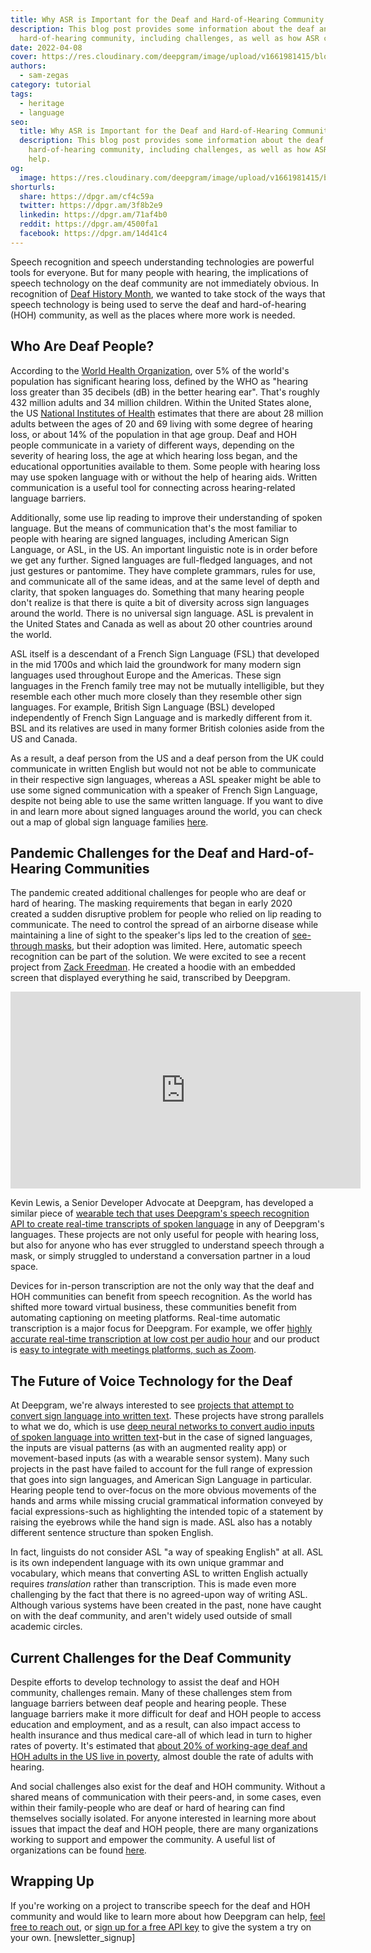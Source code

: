 ```yaml
---
title: Why ASR is Important for the Deaf and Hard-of-Hearing Community
description: This blog post provides some information about the deaf and
  hard-of-hearing community, including challenges, as well as how ASR can help.
date: 2022-04-08
cover: https://res.cloudinary.com/deepgram/image/upload/v1661981415/blog/asr-important-deaf-hoh-community/why-asr-important-deaf-hoh-community-thumb-554x220.png
authors:
  - sam-zegas
category: tutorial
tags:
  - heritage
  - language
seo:
  title: Why ASR is Important for the Deaf and Hard-of-Hearing Community
  description: This blog post provides some information about the deaf and
    hard-of-hearing community, including challenges, as well as how ASR can
    help.
og:
  image: https://res.cloudinary.com/deepgram/image/upload/v1661981415/blog/asr-important-deaf-hoh-community/why-asr-important-deaf-hoh-community-thumb-554x220.png
shorturls:
  share: https://dpgr.am/cf4c59a
  twitter: https://dpgr.am/3f8b2e9
  linkedin: https://dpgr.am/71af4b0
  reddit: https://dpgr.am/4500fa1
  facebook: https://dpgr.am/14d41c4
---
```

Speech recognition and speech understanding technologies are powerful tools for everyone. But for many people with hearing, the implications of speech technology on the deaf community are not immediately obvious. In recognition of [Deaf History Month](https://www.nad.org/2022/01/31/national-deaf-history-month-dates/), we wanted to take stock of the ways that speech technology is being used to serve the deaf and hard-of-hearing (HOH) community, as well as the places where more work is needed.

## Who Are Deaf People?

According to the [World Health Organization](https://www.who.int/news-room/fact-sheets/detail/deafness-and-hearing-loss), over 5% of the world's population has significant hearing loss, defined by the WHO as "hearing loss greater than 35 decibels (dB) in the better hearing ear". That's roughly 432 million adults and 34 million children. Within the United States alone, the US [National Institutes of Health](https://www.nidcd.nih.gov/health/statistics/quick-statistics-hearing) estimates that there are about 28 million adults between the ages of 20 and 69 living with some degree of hearing loss, or about 14% of the population in that age group. Deaf and HOH people communicate in a variety of different ways, depending on the severity of hearing loss, the age at which hearing loss began, and the educational opportunities available to them. Some people with hearing loss may use spoken language with or without the help of hearing aids. Written communication is a useful tool for connecting across hearing-related language barriers.

Additionally, some use lip reading to improve their understanding of spoken language. But the means of communication that's the most familiar to people with hearing are signed languages, including American Sign Language, or ASL, in the US. An important linguistic note is in order before we get any further. Signed languages are full-fledged languages, and not just gestures or pantomime. They have complete grammars, rules for use, and communicate all of the same ideas, and at the same level of depth and clarity, that spoken languages do. Something that many hearing people don't realize is that there is quite a bit of diversity across sign languages around the world. There is no universal sign language. ASL is prevalent in the United States and Canada as well as about 20 other countries around the world.

ASL itself is a descendant of a French Sign Language (FSL) that developed in the mid 1700s and which laid the groundwork for many modern sign languages used throughout Europe and the Americas. These sign languages in the French family tree may not be mutually intelligible, but they resemble each other much more closely than they resemble other sign languages. For example, British Sign Language (BSL) developed independently of French Sign Language and is markedly different from it. BSL and its relatives are used in many former British colonies aside from the US and Canada.

As a result, a deaf person from the US and a deaf person from the UK could communicate in written English but would not not be able to communicate in their respective sign languages, whereas a ASL speaker might be able to use some signed communication with a speaker of French Sign Language, despite not being able to use the same written language. If you want to dive in and learn more about signed languages around the world, you can check out a map of global sign language families [here](https://en.wikipedia.org/wiki/Sign_language#/media/File:Sign_language_families.svg).

## Pandemic Challenges for the Deaf and Hard-of-Hearing Communities

The pandemic created additional challenges for people who are deaf or hard of hearing. The masking requirements that began in early 2020 created a sudden disruptive problem for people who relied on lip reading to communicate. The need to control the spread of an airborne disease while maintaining a line of sight to the speaker's lips led to the creation of [see-through masks](https://www.hearinglikeme.com/what-to-know-about-clear-medical-masks-for-lip-reading/), but their adoption was limited. Here, automatic speech recognition can be part of the solution. We were excited to see a recent project from [Zack Freedman](https://www.youtube.com/c/ZackFreedman). He created a hoodie with an embedded screen that displayed everything he said, transcribed by Deepgram.

<iframe title="YouTube video player" src="https://www.youtube.com/embed/mTK8dIBJIqg" width="560" height="315" frameborder="0" allowfullscreen="allowfullscreen"></iframe>

Kevin Lewis, a Senior Developer Advocate at Deepgram, has developed a similar piece of [wearable tech that uses Deepgram's speech recognition API to create real-time transcripts of spoken language](https://twitter.com/_phzn/status/1478504867584958464?ref_src=twsrc%5Etfw%7Ctwcamp%5Etweetembed%7Ctwterm%5E1478821408486699009%7Ctwgr%5E%7Ctwcon%5Es2_&ref_url=https%3A%2F%2Fwww.tomshardware.com%2Fnews%2Fraspberry-pi-speech-to-text-ai-badge) in any of Deepgram's languages. These projects are not only useful for people with hearing loss, but also for anyone who has ever struggled to understand speech through a mask, or simply struggled to understand a conversation partner in a loud space.

Devices for in-person transcription are not the only way that the deaf and HOH communities can benefit from speech recognition. As the world has shifted more toward virtual business, these communities benefit from automating captioning on meeting platforms. Real-time automatic transcription is a major focus for Deepgram. For example, we offer [highly accurate real-time transcription at low cost per audio hour](https://developers.deepgram.com/use-cases/realtime-meeting-transcription/) and our product is [easy to integrate with meetings platforms, such as Zoom](https://developers.deepgram.com/sdks-tools/tools/integrate-zoom/).

## The Future of Voice Technology for the Deaf

At Deepgram, we're always interested to see [projects that attempt to convert sign language into written text](https://www.vice.com/en/article/zmgnd9/app-to-translate-sign-language). These projects have strong parallels to what we do, which is use [deep neural networks to convert audio inputs of spoken language into written text](https://sweet-pie-c52a63-blog.netlify.app/deep-learning-speech-recognition/)-but in the case of signed languages, the inputs are visual patterns (as with an augmented reality app) or movement-based inputs (as with a wearable sensor system). Many such projects in the past have failed to account for the full range of expression that goes into sign languages, and American Sign Language in particular. Hearing people tend to over-focus on the more obvious movements of the hands and arms while missing crucial grammatical information conveyed by facial expressions-such as highlighting the intended topic of a statement by raising the eyebrows while the hand sign is made. ASL also has a notably different sentence structure than spoken English.

In fact, linguists do not consider ASL "a way of speaking English" at all. ASL is its own independent language with its own unique grammar and vocabulary, which means that converting ASL to written English actually requires *translation* rather than transcription. This is made even more challenging by the fact that there is no agreed-upon way of writing ASL. Although various systems have been created in the past, none have caught on with the deaf community, and aren't widely used outside of small academic circles.

## Current Challenges for the Deaf Community

Despite efforts to develop technology to assist the deaf and HOH community, challenges remain. Many of these challenges stem from language barriers between deaf people and hearing people. These language barriers make it more difficult for deaf and HOH people to access education and employment, and as a result, can also impact access to health insurance and thus medical care-all of which lead in turn to higher rates of poverty. It's estimated that [about 20% of working-age deaf and HOH adults in the US live in poverty](https://www.verywellhealth.com/what-challenges-still-exist-for-the-deaf-community-4153447), almost double the rate of adults with hearing.

And social challenges also exist for the deaf and HOH community. Without a shared means of communication with their peers-and, in some cases, even within their family-people who are deaf or hard of hearing can find themselves socially isolated. For anyone interested in learning more about issues that impact the deaf and HOH people, there are many organizations working to support and empower the community. A useful list of organizations can be found [here](https://clerccenter.gallaudet.edu/national-resources/info/info-to-go/national-resources-and-directories/organizations.html).

## Wrapping Up

If you're working on a project to transcribe speech for the deaf and HOH community and would like to learn more about how Deepgram can help, [feel free to reach out](https://deepgram.com/contact-us/), or [sign up for a free API key](https://console.deepgram.com/signup) to give the system a try on your own. \[newsletter_signup]